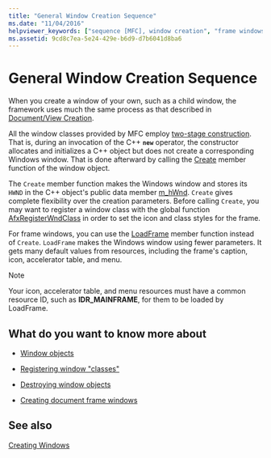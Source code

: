 ```yaml
---
title: "General Window Creation Sequence"
ms.date: "11/04/2016"
helpviewer_keywords: ["sequence [MFC], window creation", "frame windows [MFC], creating", "windows [MFC], creating", "sequence [MFC]"]
ms.assetid: 9cd8c7ea-5e24-429e-b6d9-d7b6041d8ba6
---
```

# General Window Creation Sequence

When you create a window of your own, such as a child window, the framework uses much the same process as that described in [Document/View Creation](document-view-creation.md).

All the window classes provided by MFC employ [two-stage construction](one-stage-and-two-stage-construction-of-objects.md). That is, during an invocation of the C++ **`new`** operator, the constructor allocates and initializes a C++ object but does not create a corresponding Windows window. That is done afterward by calling the [Create](reference/cwnd-class.md#create) member function of the window object.

The `Create` member function makes the Windows window and stores its `HWND` in the C++ object's public data member [m_hWnd](reference/cwnd-class.md#m_hwnd). `Create` gives complete flexibility over the creation parameters. Before calling `Create`, you may want to register a window class with the global function [AfxRegisterWndClass](reference/application-information-and-management.md#afxregisterwndclass) in order to set the icon and class styles for the frame.

For frame windows, you can use the [LoadFrame](reference/cframewnd-class.md#loadframe) member function instead of `Create`. `LoadFrame` makes the Windows window using fewer parameters. It gets many default values from resources, including the frame's caption, icon, accelerator table, and menu.

> [!NOTE]
> Your icon, accelerator table, and menu resources must have a common resource ID, such as **IDR_MAINFRAME**, for them to be loaded by LoadFrame.

## What do you want to know more about

- [Window objects](window-objects.md)

- [Registering window "classes"](registering-window-classes.md)

- [Destroying window objects](destroying-window-objects.md)

- [Creating document frame windows](creating-document-frame-windows.md)

## See also

[Creating Windows](creating-windows.md)
